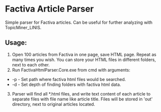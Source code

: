 ﻿# Factiva Article Parser
Simple parser for Factiva articles.
Can be useful for further analyzing with TopicMiner_LINIS.

## Usage:
1. Open 100 articles from Factiva in one page, save HTML page. Repeat as many times you wish. You can store your HTML files in different folders, next to each other.
2. Run FactivaHtmlParser.Core.exe from cmd with arguments:
* 	-p <path> - Set path where factiva html files would be searched.
* 	-d <int> - Set depth of finding folders with factiva html data.

3. Parser will find all *.html files, and write text content of each article to separate files with file name like article title. 
Files will be stored in 'out' directory, next to original articles located.
